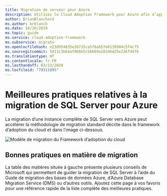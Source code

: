 ```yaml
---
title: Migration de serveur pour Azure
description: Utilisez le Cloud Adoption Framework pour Azure afin d’apprendre les bonnes pratiques de migration SQL Server en vue de réduire la complexité et de normaliser le processus de migration.
author: BrianBlanchard
ms.author: brblanch
ms.date: 10/10/2019
ms.topic: guide
ms.service: cloud-adoption-framework
ms.subservice: migrate
ms.openlocfilehash: e23d954835e20735ca5f8ab57e0139504c5f4c75
ms.sourcegitcommit: 5411c3b64af966b5c56669a182d6425e226fd4f6
ms.translationtype: HT
ms.contentlocale: fr-FR
ms.lasthandoff: 03/13/2020
ms.locfileid: "79311895"
---
```

# <a name="sql-server-migration-best-practices-for-azure"></a>Meilleures pratiques relatives à la migration de SQL Server pour Azure

La migration d’une instance complète de SQL Server vers Azure peut accélérer la méthodologie de migration standard décrite dans le framework d’adoption du cloud et dans l’image ci-dessous.

![Modèle de migration du Framework d’adoption du cloud](../../_images/migrate/methodology.png)

## <a name="migration-best-practices"></a>Bonnes pratiques en matière de migration

La table des matières située à gauche présente plusieurs conseils de Microsoft qui permettent de guider la migration de SQL Server à l’aide du Guide de migration des bases de données Azure, d’Azure Database Migration Service (DMS) ou d’autres outils. Ajoutez cette page à vos favoris pour une référence rapide de la liste complète des meilleures pratiques.
